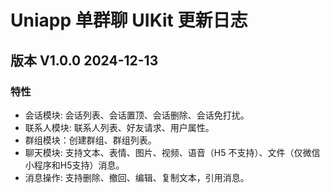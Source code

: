 # Uniapp 单群聊 UIKit 更新日志

## 版本 V1.0.0 2024-12-13

### 特性

- 会话模块: 会话列表、会话置顶、会话删除、会话免打扰。
- 联系人模块: 联系人列表、好友请求、用户属性。
- 群组模块：创建群组、群组列表。
- 聊天模块: 支持文本、表情、图片、视频、语音（H5 不支持）、文件（仅微信小程序和H5支持）消息。
- 消息操作: 支持删除、撤回、编辑、复制文本，引用消息。



